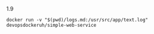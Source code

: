 1.9

```console
docker run -v "$(pwd)/logs.md:/usr/src/app/text.log" devopsdockeruh/simple-web-service
```
